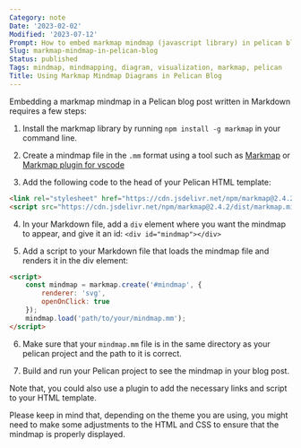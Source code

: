 ```yaml
---
Category: note
Date: '2023-02-02'
Modified: '2023-07-12'
Prompt: How to embed markmap mindmap (javascript library) in pelican blog post written in markdown?
Slug: markmap-mindmap-in-pelican-blog
Status: published
Tags: mindmap, mindmapping, diagram, visualization, markmap, pelican
Title: Using Markmap Mindmap Diagrams in Pelican Blog
---
```



Embedding a markmap mindmap in a Pelican blog post written in Markdown requires a few steps:

1. Install the markmap library by running `npm install -g markmap` in your command line.

2. Create a mindmap file in the `.mm` format using a tool such as [Markmap](https://markmap.js.org/) or [Markmap plugin for vscode](https://marketplace.visualstudio.com/items?itemName=gera2ld.markmap-vscode)

3. Add the following code to the head of your Pelican HTML template:

```html
<link rel="stylesheet" href="https://cdn.jsdelivr.net/npm/markmap@2.4.2/dist/markmap.css" integrity="sha256-f1gjK1a7DwY52ePb7Jf0e9cKd26aOiZaN0Z1zKjH1Dc=" crossorigin="anonymous">
<script src="https://cdn.jsdelivr.net/npm/markmap@2.4.2/dist/markmap.min.js" integrity="sha256-1Q2bZgxjPf5bW80MvAq3SP1KjGg8Xl1V7vGjKg5V7e0=" crossorigin="anonymous"></script>

```

4. In your Markdown file, add a `div` element where you want the mindmap to appear, and give it an id: `<div id="mindmap"></div>`

5. Add a script to your Markdown file that loads the mindmap file and renders it in the div element:

```html
<script>
    const mindmap = markmap.create('#mindmap', {
        renderer: 'svg',
        openOnClick: true
    });
    mindmap.load('path/to/your/mindmap.mm');
</script>
```

6. Make sure that your `mindmap.mm` file is in the same directory as your pelican project and the path to it is correct.

7. Build and run your Pelican project to see the mindmap in your blog post.

Note that, you could also use a plugin to add the necessary links and script to your HTML template.

Please keep in mind that, depending on the theme you are using, you might need to make some adjustments to the HTML and CSS to ensure that the mindmap is properly displayed.
